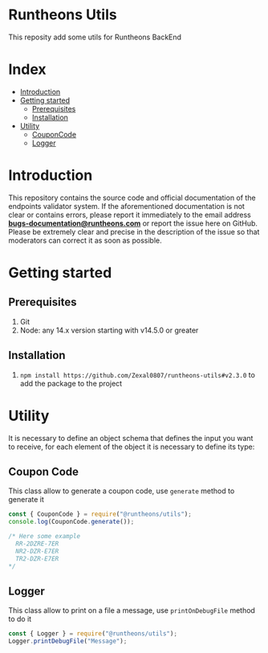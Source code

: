 # Runtheons Utils

This reposity add some utils for Runtheons BackEnd

# Index

- [Introduction](https://github.com/Zexal0807/runtheons-utils#introduction)
- [Getting started](https://github.com/Zexal0807/runtheons-utils#getting-started)
  - [Prerequisites](https://github.com/Zexal0807/runtheons-utils#prerequisites)
  - [Installation](https://github.com/Zexal0807/runtheons-utils#installation)
- [Utility](https://github.com/Zexal0807/runtheons-utils#utility)
  - [CouponCode](https://github.com/Zexal0807/runtheons-utils#coupon-code)
  - [Logger](https://github.com/Zexal0807/runtheons-utils#logger)

# Introduction

This repository contains the source code and official documentation of the endpoints validator system. If the aforementioned documentation is not clear or contains errors, please report it immediately to the email address **bugs-documentation@runtheons.com** or report the issue here on GitHub. Please be extremely clear and precise in the description of the issue so that moderators can correct it as soon as possible.

# Getting started

## Prerequisites

1. Git
2. Node: any 14.x version starting with v14.5.0 or greater

## Installation

1. `npm install https://github.com/Zexal0807/runtheons-utils#v2.3.0` to add the package to the project

# Utility

It is necessary to define an object schema that defines the input you want to receive, for each element of the object it is necessary to define its type:

## Coupon Code

This class allow to generate a coupon code, use `generate` method to generate it

```javascript
const { CouponCode } = require("@runtheons/utils");
console.log(CouponCode.generate());

/* Here some example
  RR-2DZRE-7ER
  NR2-DZR-E7ER
  TR2-DZR-E7ER
*/
```

## Logger

This class allow to print on a file a message, use `printOnDebugFile` method to do it

```javascript
const { Logger } = require("@runtheons/utils");
Logger.printDebugFile("Message");
```

